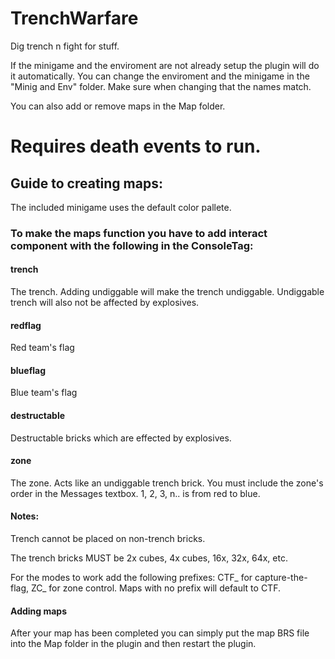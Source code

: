 # TrenchWarfare
Dig trench n fight for stuff.

If the minigame and the enviroment are not already setup the plugin will do it automatically.
You can change the enviroment and the minigame in the "Minig and Env" folder.
Make sure when changing that the names match.

You can also add or remove maps in the Map folder.

# Requires death events to run.

## Guide to creating maps:
The included minigame uses the default color pallete.

### To make the maps function you have to add interact component with the following in the ConsoleTag:

#### trench
The trench.
Adding undiggable will make the trench undiggable. Undiggable trench will also not be affected by explosives.
#### redflag
Red team's flag
#### blueflag
Blue team's flag
#### destructable
Destructable bricks which are effected by explosives.
#### zone
The zone. Acts like an undiggable trench brick. You must include the zone's order in the Messages textbox. 1, 2, 3, n.. is from red to blue.

#### Notes:
Trench cannot be placed on non-trench bricks.

The trench bricks MUST be 2x cubes, 4x cubes, 16x, 32x, 64x, etc.

For the modes to work add the following prefixes: CTF_ for capture-the-flag, ZC_ for zone control. Maps with no prefix will default to CTF.

#### Adding maps
After your map has been completed you can simply put the map BRS file into the Map folder in the plugin and then restart the plugin.
